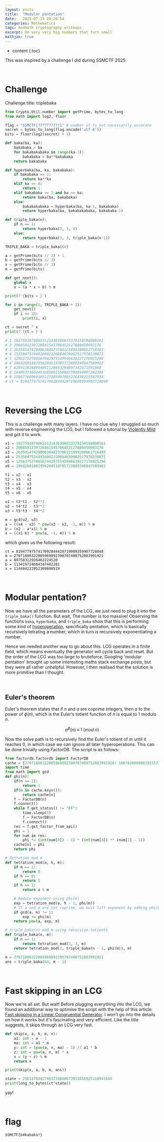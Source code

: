 ```yaml
---
layout: posts
title:  "Modular pentation"
date:   2025-07-23 20:20:54
categories: Mathematics
tags: modmath cryptography writeups
excerpt: On very very big numbers that turn small
mathjax: true
---
```


* content
{:toc}

This was inspired by a challenge I did during SSMCTF 2025.

<br>

# Challenge


Challenge title: triplebaka
```python
from Crypto.Util.number import getPrime, bytes_to_long
from math import log2, floor

flag = "SSMCTF{??????????}" # number of ?s not necessarily accurate
secret = bytes_to_long(flag.encode('utf-8'))
bits = floor(log2(secret) + 1)

def baka(ba, ka):
    bakabaka = ba
    for bakabakabaka in range(ka-1):
        bakabaka = ba**bakabaka
    return bakabaka

def hyperbaka(ba, ka, bakabaka):
    if bakabaka == 1:
        return ba**ka
    elif ka == 0:
        return 1
    elif bakabaka == 2 and ba == ka:
        return baka(ba, bakabaka)
    else:
        bakabakabaka = hyperbaka(ba, ka-1, bakabaka)
        return hyperbaka(ba, bakabakabaka, bakabaka-1)

def triple_baka(n):
    if n == 1:
        return hyperbaka(3, 3, 4)
    else:
        return hyperbaka(3, 3, triple_baka(n-1))

TRIPLE_BAKA = triple_baka(64)

a = getPrime(bits // 2) + 1
b = getPrime(bits // 2)
x = getPrime(bits // 2)
m = getPrime(bits)

def get_next():
    global x
    x = (a * x + b) % m

print(f'{bits = }')

for i in range(1, TRIPLE_BAKA + 1):
    get_next()
    if i <= 10:
        print(i, x)

ct = secret ^ x
print(f'{ct = }')

# 1 10275910798653121436396833379154598008161
# 2 2068591239728841545706452127889450693176
# 3 26350147429806384823786121899280661716493
# 4 25358475244916002220884659082517978530071
# 5 12563752780567442975545946639227178025296
# 6 19642601882956204519785723889340847589962
# 7 6259116168994041128833294897342371591968
# 8 16406333604491605091556863399044907242384
# 9 25867766060185127305007083226436225587634
# ct = 8194779757417092844428719009359907728048
```

<br>

# Reversing the LCG


This is a challenge with many layers. I have no clue why I struggled so much with reverse engineering the LCG, but I followed a tutorial by [Violently Mild](https://www.violentlymild.com/posts/reverse-engineering-linear-congruential-generators/) and got it to work.

```python
x1 = 10275910798653121436396833379154598008161
x2 = 2068591239728841545706452127889450693176
x3 = 26350147429806384823786121899280661716493
x4 = 25358475244916002220884659082517978530071
x5 = 12563752780567442975545946639227178025296
x6 = 19642601882956204519785723889340847589962

t1 = x2 - x1
t2 = x3 - x2
t3 = x4 - x3
t4 = x5 - x4
t5 = x6 - x5

u1 = t3*t1 - t2**2
u2 = t4*t2 - t3**2
u3 = t5*t3 - t4**2

m = gcd(u2, u3)
a = ((x4 - x3) * pow(x3 - x2, -1, m)) % m
b = (x2 - a*x1) % m
x = ((x1-b) * pow(a, -1, m)) % m
```

which gives us the following result:
```
ct = 8194779757417092844428719009359907728048
m = 27071808322005969892390787400752803991921
a = 89758312926402224520
b = 113419724684347482281
x = 114484223952369800519
```

<br>

# Modular pentation?


Now we have all the parameters of the LCG, we just need to plug it into the `triple_baka()` function. But wait, The number is too massive! Observing the functions `baka`, `hyperbaka`, and `triple_baka` show that this is performing some kind of [hyperoperation](https://en.wikipedia.org/wiki/Hyperoperation), specifically pentation, which is basically recursively tetrating a number, which in turn is recursively exponentiating a number. 

Hence we needed another way to go about this. LCG operates in a finite field, which means eventually the generator will cycle back and reset. But the order of the LCG was too large to bruteforce. Googling 'modular pentation' brought up some interesting maths stack exchange posts, but they were all rather unhelpful. However, I then realised that the solution is more primitive than I thought. 

<br>

## Euler's theorem


Euler's theorem states that if $n$ and $a$ are coprime integers, then $a$ to the power of $\phi(n)$, which is the Euler's totient function of $n$ is equal to 1 modulo $n$.

$$
a^\phi(n) \; \equiv \; 1 \;(mod \; n)
$$

Now the solve path is to recursively find the Euler's totient of $m$ until it reaches 0, in which case we can ignore all later hyperoperations. This can be done trivially using FactorDB. The script is as follows:

```python
from factordb.factordb import FactorDB
cache = {27071808322005969892390787400752803991920: 10676206098819255732210451369310964952320, ... 4: 2} # truncated
import time
from math import gcd
def phi(n):
    if(n == 2):
        return 1
    if(n in cache.keys()):
        return cache[n]
    f = FactorDB(n)
    f.connect()
    while f.get_status() != "FF":
        time.sleep(3)
        f = FactorDB(n)
        f.connect()
    res = f.get_factor_from_api()
    phi = 1
    for num in res:
        phi *= (int(num[0]) - 1) * (int(num[0]) ** (num[1] - 1))
    cache[n] = phi
    return phi

# Tetration mod m
def tetration_mod(a, h, m):
    if m == 1:  
        return 0
    if h == 0:
        return 1
    if h == 1:
        return a % m

    # Reduce exponent using phi(m)
    exp = tetration_mod(a, h - 1, phi(m))
    # If a and m are not coprime, we must lift exponent by adding phi(m)
    if gcd(a, m) != 1:
        exp += phi(m)
    return pow(a, exp, m)

# triple_baka(n) mod m using recursive totients
def triple_baka(n, m):
    if n == 1:
        return tetration_mod(3, 3, m)
    return tetration_mod(3, triple_baka(n - 1, phi(m)), m)

m = 27071808322005969892390787400752803991921
ans = triple_baka(64, m - 1)
```

<br>

# Fast skipping in an LCG


Now we're all set. But wait! Before plugging everything into the LCG, we found an additional way to optimise the script with the help of this article: [Fast skipping in a Linear Congruential Generator](https://www.nayuki.io/page/fast-skipping-in-a-linear-congruential-generator). I won't go into the details on how it works but it's fascinating and very efficient. Like the title suggests, it skips through an LCG very fast. 

```python
def skip(x, a, b, m, n):
    a1: int = a - 1
    ma: int = a1 * m
    y: int = (pow(a, n, ma) - 1) // a1 * b
    z: int = pow(a, n, m) * x
    x = (y + z) % m
    return x

print(skip(x, a, b, m, ans))

state = 25614703427463734060673932856925318941645
print(long_to_bytes(ct^state))
```
yay!

<br>

# flag

`SSMCTF{b4kabaka!}`
